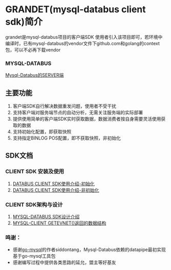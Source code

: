 # GRANDET(mysql-databus client sdk)简介

grandet是mysql-databus项目的客户端SDK
使用者引入该项目即可，若环境中编译时，已有mysql-databus的vendor文件下github.com和golang的context包，可以不必再下载vendor

### MYSQL-DATABUS

[Mysql-Databus的SERVER端](https://github.com/swordstick/mysql-databus)

## 主要功能

1. 客户端SDK自行解决数据重发问题，使用者不受干扰
2. 支持客户端对服务端节点的自动分析，无需关注服务端的实际部署
3. 提供使用简单的客户端SDK实时获取数据，数据消费者按自身需要灵活使用获取的数据
4. 支持初始化配置，即获取快照
5. 支持指定BINLOG POS配置，即不获取快照，非初始化


## SDK文档

### CLIENT SDK 安装及使用

1. [DATABUS CLIENT SDK使用介绍-初始化][1]
2. [DATABUS CLIENT SDK使用介绍-非初始化][2]

### CLIENT SDK架构与设计

1. [MYSQL-DATABUS SDK设计介绍][8]
2. [MYSQL-CLIENT GETEVNET()返回的数据结构][9]



### 鸣谢：

* 感谢[go-mysql][10]的作者siddontang，Mysql-Databus依赖的datapipe最初实现基于go-mysql工具包
* 感谢编写过程中提供各类思路的延允，盟主等好基友

[1]: https://github.com/swordstick/mysql-databus/blob/master/doc/databus_client_sdk%E4%BD%BF%E7%94%A8%E4%BB%8B%E7%BB%8D-%E5%88%9D%E5%A7%8B%E5%8C%96.md
[2]: https://github.com/swordstick/mysql-databus/blob/master/doc/databus_client_sdk%E4%BD%BF%E7%94%A8%E4%BB%8B%E7%BB%8D-%E9%9D%9E%E5%88%9D%E5%A7%8B%E5%8C%96.md
[3]: https://github.com/swordstick/mysql-databus/blob/master/doc/%E4%BA%A4%E4%BA%92%E5%91%BD%E4%BB%A4%E4%BB%8B%E7%BB%8D.md
[5]: https://github.com/swordstick/mysql-databus/blob/master/doc/mysql-databus_%E6%9E%B6%E6%9E%84%E4%BB%8B%E7%BB%8D.md
[6]: https://github.com/swordstick/mysql-databus/blob/master/doc/mysql-databus_%E6%9C%8D%E5%8A%A1%E7%AB%AF%E9%AB%98%E5%8F%AF%E7%94%A8%E5%AE%9E%E7%8E%B0.md
[7]: https://github.com/swordstick/mysql-databus/blob/master/doc/mysql-databus_%E4%BC%A0%E8%BE%93%E6%95%B0%E6%8D%AE%E5%B0%81%E8%A3%85%E4%BB%8B%E7%BB%8D.md
[8]: https://github.com/swordstick/mysql-databus/blob/master/doc/mysql-databus_sdk%E8%AE%BE%E8%AE%A1%E4%BB%8B%E7%BB%8D.md
[9]: https://github.com/swordstick/mysql-databus/blob/master/doc/mysql-client_getevnet%E5%87%BD%E6%95%B0%E8%BF%94%E5%9B%9E%E7%9A%84%E6%95%B0%E6%8D%AE%E7%BB%93%E6%9E%84.md
[10]: https://github.com/siddontang/go-mysql